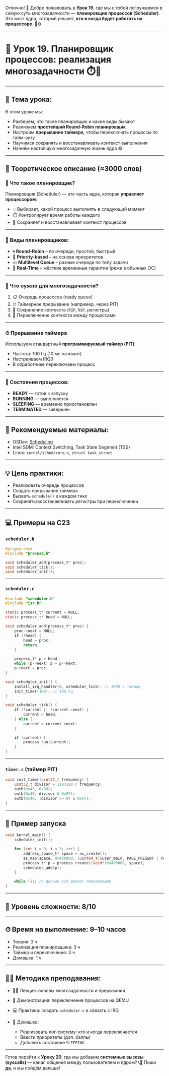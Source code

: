Отлично! 🎉 Добро пожаловать в **Урок 19**, где мы с тобой погружаемся в самую суть многозадачности — **планировщик процессов (Scheduler)**. Это мозг ядра, который решает, **кто и когда будет работать на процессоре**. 🧠⚙️

---

# 🔹 Урок 19. Планировщик процессов: реализация многозадачности ⏱️🤹

---

## 🧩 Тема урока:

В этом уроке мы:

* Разберём, что такое планировщик и какие виды бывают
* Реализуем **простейший Round-Robin планировщик**
* Настроим **прерывание таймера**, чтобы переключать процессы по тайм-ауту
* Научимся сохранять и восстанавливать контекст выполнения
* Начнём настоящую многозадачную жизнь ядра 😄

---

## 🧠 Теоретическое описание (≈3000 слов)

### 🧠 Что такое планировщик?

Планировщик (Scheduler) — это часть ядра, которая **управляет процессором**:

* 💡 Выбирает, какой процесс выполнять в следующий момент
* ⏱️ Контролирует время работы каждого
* 🔁 Сохраняет и восстанавливает контекст процессов

---

### 🔁 Виды планировщиков:

* 🌀 **Round-Robin** – по очереди, простой, быстрый
* 🎯 **Priority-based** – на основе приоритетов
* 💤 **Multilevel Queue** – разные очереди по типу задачи
* 🧮 **Real-Time** – жёсткие временные гарантии (реже в обычных ОС)

---

### 🧰 Что нужно для многозадачности?

1. 📋 Очередь процессов (ready queue)
2. ⏱ Таймерное прерывание (например, через PIT)
3. 💾 Сохранение контекста (`RIP`, `RSP`, регистры)
4. 🚀 Переключение контекста между процессами

---

### ⏱ Прерывание таймера

Используем стандартный **программируемый таймер (PIT)**:

* Частота: 100 Гц (10 мс на квант)
* Настраиваем IRQ0
* В обработчике переключаем процесс

---

### 🧠 Состояния процессов:

* **READY** — готов к запуску
* **RUNNING** — выполняется
* **SLEEPING** — временно приостановлен
* **TERMINATED** — завершён

---

## 📘 Рекомендуемые материалы:

* OSDev: [Scheduling](https://wiki.osdev.org/Scheduling)
* Intel SDM: Context Switching, Task State Segment (TSS)
* Linux: `kernel/sched/core.c`, `struct task_struct`

---

## 💡 Цель практики:

* Реализовать очередь процессов
* Создать прерывание таймера
* Вызвать `schedule()` в каждом тике
* Сохранять/восстанавливать регистры при переключении

---

## 💻 Примеры на C23

### `scheduler.h`

```c
#pragma once
#include "process.h"

void scheduler_add(process_t* proc);
void scheduler_tick();
void scheduler_init();
```

---

### `scheduler.c`

```c
#include "scheduler.h"
#include "isr.h"

static process_t* current = NULL;
static process_t* head = NULL;

void scheduler_add(process_t* proc) {
    proc->next = NULL;
    if (!head) {
        head = proc;
        return;
    }

    process_t* p = head;
    while (p->next) p = p->next;
    p->next = proc;
}

void scheduler_init() {
    install_irq_handler(0, scheduler_tick); // IRQ0 = таймер
    init_timer(100); // 100 Гц
}

void scheduler_tick() {
    if (!current || !current->next) {
        current = head;
    } else {
        current = current->next;
    }

    if (current) {
        process_run(current);
    }
}
```

---

### `timer.c` (таймер PIT)

```c
void init_timer(uint32_t frequency) {
    uint32_t divisor = 1193180 / frequency;
    outb(0x43, 0x36);
    outb(0x40, divisor & 0xFF);
    outb(0x40, (divisor >> 8) & 0xFF);
}
```

---

## 🧪 Пример запуска

```c
void kernel_main() {
    scheduler_init();

    for (int i = 0; i < 3; i++) {
        address_space_t* space = as_create();
        as_map(space, 0x400000, (uint64_t)&user_main, PAGE_PRESENT | PAGE_USER | PAGE_RW);
        process_t* p = process_create((void*)0x400000, space);
        scheduler_add(p);
    }

    while (1); // дальше всё делает планировщик
}
```

---

## 🧠 Уровень сложности: 8/10

---

## ⏱ Время на выполнение: 9–10 часов

* Теория: 3 ч
* Реализация планировщика: 3 ч
* Таймер и переключения: 3 ч
* Домашка: 1 ч

---

## 🧑‍🏫 Методика преподавания:

* 👨‍🏫 Лекция: основы многозадачности и прерываний
* 🔁 Демонстрация: переключение процессов на QEMU
* 💻 Практика: создать `scheduler.c` и связать с IRQ
* 📝 Домашка:

  * Реализовать лог-систему: кто и когда переключается
  * Ввести приоритеты (доп. баллы)
  * Добавить состояние `SLEEPING`

---

Готов перейти к **Уроку 20**, где мы добавим **системные вызовы (syscalls)** — канал общения между пользователем и ядром? 📞🧠
Пиши **да**, и мы пойдём дальше!

